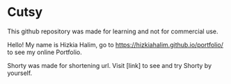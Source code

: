 # Cutsy

This github repository was made for learning and not for commercial use.

Hello! My name is Hizkia Halim, go to https://hizkiahalim.github.io/portfolio/ to see my online Portfolio.

Shorty was made for shortening url. Visit [link] to see and try Shorty by yourself. 
